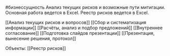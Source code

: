 #бизнессущность 
Анализ текущих рисков и возможные пути митигации.  
Основная работа ведется в Excel. Реестр рисков ведется в Excel.

[[Анализ текущих рисков и вопросов]]
[[Сбор и систематизация информации]]
[[Расчёты, анализ и подбор предложений]]
[[Внутреннее согласование]]
[[Подготовка слайдов презентации]]
[[Презентация, вынесение решения, протокол]]

Объекты:
[[Реестр рисков]]

